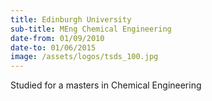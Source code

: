 ```yaml
---
title: Edinburgh University
sub-title: MEng Chemical Engineering
date-from: 01/09/2010
date-to: 01/06/2015
image: /assets/logos/tsds_100.jpg
---
```


Studied for a masters in Chemical Engineering
